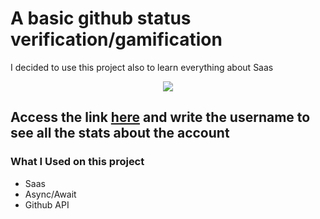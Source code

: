 # A basic github status verification/gamification

I decided to use this project also to learn everything about Saas

<p align="center">
  <img src="./demo.gif">
</p>

## Access the link [here](https://lnardon.github.io/GithubStats/ "Homepage") and write the username to see all the stats about the account

### What I Used on this project

- Saas
- Async/Await
- Github API
